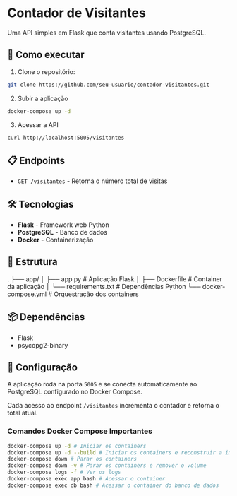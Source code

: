 # Contador de Visitantes

Uma API simples em Flask que conta visitantes usando PostgreSQL.

## 🚀 Como executar

1. Clone o repositório:

```bash
git clone https://github.com/seu-usuario/contador-visitantes.git

```

2. Subir a aplicação

```bash
docker-compose up -d
```

3. Acessar a API

```bash
curl http://localhost:5005/visitantes
```

## 📋 Endpoints

- `GET /visitantes` - Retorna o número total de visitas

## 🛠️ Tecnologias

- **Flask** - Framework web Python
- **PostgreSQL** - Banco de dados
- **Docker** - Containerização

## 📁 Estrutura

.
├── app/
│ ├── app.py # Aplicação Flask
│ ├── Dockerfile # Container da aplicação
│ └── requirements.txt # Dependências Python
└── docker-compose.yml # Orquestração dos containers

## 📦 Dependências

- Flask
- psycopg2-binary

## 🔧 Configuração

A aplicação roda na porta `5005` e se conecta automaticamente ao PostgreSQL configurado no Docker Compose.

Cada acesso ao endpoint `/visitantes` incrementa o contador e retorna o total atual.

### Comandos Docker Compose Importantes

```bash
docker-compose up -d # Iniciar os containers
docker-compose up -d --build # Iniciar os containers e reconstruir a imagem
docker-compose down # Parar os containers
docker-compose down -v # Parar os containers e remover o volume
docker-compose logs -f # Ver os logs
docker-compose exec app bash # Acessar o container
docker-compose exec db bash # Acessar o container do banco de dados
```
